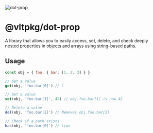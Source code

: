 ![dot-prop](https://github.com/user-attachments/assets/2f26fc9d-5f78-49cc-bb4b-6549e2233111)

# @vltpkg/dot-prop

A library that allows you to easily access, set, delete, and check deeply nested properties in objects and arrays using string-based paths.

## Usage

```js
const obj = { foo: { bar: [1, 2, 3] } }

// Get a value
get(obj, 'foo.bar[0]') // 1

// Set a value
set(obj, 'foo.bar[1]', 42) // obj.foo.bar[1] is now 42

// Delete a value
del(obj, 'foo.bar[2]') // Removes obj.foo.bar[2]

// Check if a path exists
has(obj, 'foo.bar[0]') // true
```
